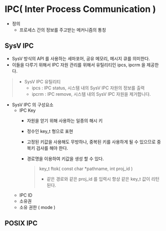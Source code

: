 # IPC( Inter Process Communication )
* 정의 
	- 프로세스 간의 정보를 주고받는 메커니즘의 통칭

## SysV IPC
* SysV 방식의 API 를 사용하는 세마포어, 공유 메모리, 메시지 큐를 의미한다.
* 이들을 다루기 위해서 IPC 자원 관리를 위해서 유틸리티인 ipcs, ipcrm 을 제공한다.

> * SysV IPC 유틸리티  
>	- ipcs  : IPC status, 시스템 내의 SysV IPC 자원의 정보를 출력  
>	- ipcrm : IPC remove, 시스템 내의 SysV IPC 자원을 제거합니다.  

* SysV IPC 의 구성요소
	- IPC Key 
		- 자원을 얻기 위해 사용하는 일종의 해시 키
		- 정수인 key_t 형으로 표현
		- 고정된 키값을 사용해도 무방하나, 
		중복된 키를 사용하게 될 수 있으므로 중복키 검사를 해야 한다.
		- 경로명을 이용하여 키값을 생성 할 수 있다.  
			
			> key_t ftok( const char *pathname, int proj_id )
			> 	* 같은 경로와 같은 proj_id 를 입력시 항상 같은 key_t 값이 리턴된다.
	- IPC ID
	- 소유권
	- 소유 권한 ( mode )

## POSIX IPC
